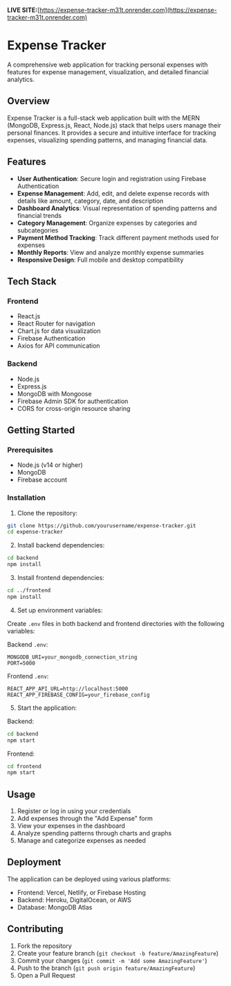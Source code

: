 
**LIVE SITE:**[https://expense-tracker-m31t.onrender.com](https://expense-tracker-m31t.onrender.com)

# Expense Tracker

A comprehensive web application for tracking personal expenses with features for expense management, visualization, and detailed financial analytics.

## Overview

Expense Tracker is a full-stack web application built with the MERN (MongoDB, Express.js, React, Node.js) stack that helps users manage their personal finances. It provides a secure and intuitive interface for tracking expenses, visualizing spending patterns, and managing financial data.

## Features

- **User Authentication**: Secure login and registration using Firebase Authentication
- **Expense Management**: Add, edit, and delete expense records with details like amount, category, date, and description
- **Dashboard Analytics**: Visual representation of spending patterns and financial trends
- **Category Management**: Organize expenses by categories and subcategories
- **Payment Method Tracking**: Track different payment methods used for expenses
- **Monthly Reports**: View and analyze monthly expense summaries
- **Responsive Design**: Full mobile and desktop compatibility

## Tech Stack

### Frontend

- React.js
- React Router for navigation
- Chart.js for data visualization
- Firebase Authentication
- Axios for API communication

### Backend

- Node.js
- Express.js
- MongoDB with Mongoose
- Firebase Admin SDK for authentication
- CORS for cross-origin resource sharing

## Getting Started

### Prerequisites

- Node.js (v14 or higher)
- MongoDB
- Firebase account

### Installation

1. Clone the repository:

```bash
git clone https://github.com/yourusername/expense-tracker.git
cd expense-tracker
```

2. Install backend dependencies:

```bash
cd backend
npm install
```

3. Install frontend dependencies:

```bash
cd ../frontend
npm install
```

4. Set up environment variables:

Create `.env` files in both backend and frontend directories with the following variables:

Backend `.env`:

```
MONGODB_URI=your_mongodb_connection_string
PORT=5000
```

Frontend `.env`:

```
REACT_APP_API_URL=http://localhost:5000
REACT_APP_FIREBASE_CONFIG=your_firebase_config
```

5. Start the application:

Backend:

```bash
cd backend
npm start
```

Frontend:

```bash
cd frontend
npm start
```

## Usage

1. Register or log in using your credentials
2. Add expenses through the "Add Expense" form
3. View your expenses in the dashboard
4. Analyze spending patterns through charts and graphs
5. Manage and categorize expenses as needed

## Deployment

The application can be deployed using various platforms:

- Frontend: Vercel, Netlify, or Firebase Hosting
- Backend: Heroku, DigitalOcean, or AWS
- Database: MongoDB Atlas

## Contributing

1. Fork the repository
2. Create your feature branch (`git checkout -b feature/AmazingFeature`)
3. Commit your changes (`git commit -m 'Add some AmazingFeature'`)
4. Push to the branch (`git push origin feature/AmazingFeature`)
5. Open a Pull Request
